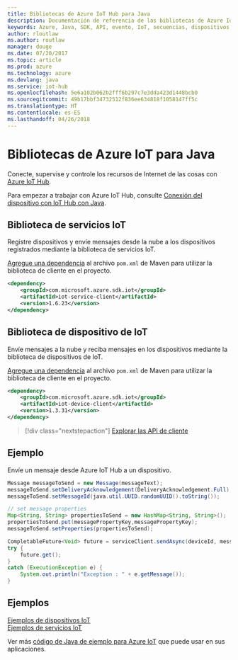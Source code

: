 ```yaml
---
title: Bibliotecas de Azure IoT Hub para Java
description: Documentación de referencia de las bibliotecas de Azure IoT Hub para Java
keywords: Azure, Java, SDK, API, evento, IoT, secuencias, dispositivos, iot hub
author: rloutlaw
ms.author: routlaw
manager: douge
ms.date: 07/20/2017
ms.topic: article
ms.prod: azure
ms.technology: azure
ms.devlang: java
ms.service: iot-hub
ms.openlocfilehash: 5e6a102b062b2fff6b297c7e3dda423d1448bcb0
ms.sourcegitcommit: 49b17bbf34732512f836ee634818f1058147ff5c
ms.translationtype: HT
ms.contentlocale: es-ES
ms.lasthandoff: 04/26/2018
---
```

# <a name="azure-iot-libraries-for-java"></a>Bibliotecas de Azure IoT para Java

Conecte, supervise y controle los recursos de Internet de las cosas con [Azure IoT Hub](https://docs.microsoft.com/azure/iot-hub/iot-hub-what-is-iot-hub).

Para empezar a trabajar con Azure IoT Hub, consulte [Conexión del dispositivo con IoT Hub con Java](/azure/iot-hub/iot-hub-java-java-getstarted).

## <a name="iot-service-library"></a>Biblioteca de servicios IoT

Registre dispositivos y envíe mensajes desde la nube a los dispositivos registrados mediante la biblioteca de servicios IoT.

[Agregue una dependencia](https://maven.apache.org/guides/getting-started/index.html#How_do_I_use_external_dependencies) al archivo `pom.xml` de Maven para utilizar la biblioteca de cliente en el proyecto.  

```XML
<dependency>
    <groupId>com.microsoft.azure.sdk.iot</groupId>
    <artifactId>iot-service-client</artifactId>
    <version>1.6.23</version>
</dependency>
```   

## <a name="iot-device-library"></a>Biblioteca de dispositivo de IoT

Envíe mensajes a la nube y reciba mensajes en los dispositivos mediante la biblioteca de dispositivos de IoT.

[Agregue una dependencia](https://maven.apache.org/guides/getting-started/index.html#How_do_I_use_external_dependencies) al archivo `pom.xml` de Maven para utilizar la biblioteca de cliente en el proyecto.  

```XML
<dependency>
    <groupId>com.microsoft.azure.sdk.iot</groupId>
    <artifactId>iot-device-client</artifactId>
    <version>1.3.31</version>
</dependency>
```

> [!div class="nextstepaction"]
> [Explorar las API de cliente](/java/api/overview/azure/iot/client)   

## <a name="example"></a>Ejemplo

Envíe un mensaje desde Azure IoT Hub a un dispositivo.

```java
Message messageToSend = new Message(messageText);
messageToSend.setDeliveryAcknowledgement(DeliveryAcknowledgement.Full);
messageToSend.setMessageId(java.util.UUID.randomUUID().toString());

// set message properties
Map<String, String> propertiesToSend = new HashMap<String, String>();
propertiesToSend.put(messagePropertyKey,messagePropertyKey);
messageToSend.setProperties(propertiesToSend);

CompletableFuture<Void> future = serviceClient.sendAsync(deviceId, messageToSend);
try {
    future.get();
}
catch (ExecutionException e) {
    System.out.println("Exception : " + e.getMessage());
}
```


## <a name="samples"></a>Ejemplos

[Ejemplos de dispositivos IoT](https://github.com/Azure/azure-iot-sdk-java/tree/master/device/iot-device-samples)     
[Ejemplos de servicios IoT](https://github.com/Azure/azure-iot-sdk-java/tree/master/service/iot-service-samples)

Ver más [código de Java de ejemplo para Azure IoT](https://azure.microsoft.com/resources/samples/?platform=java&term=iot) que puede usar en sus aplicaciones.
